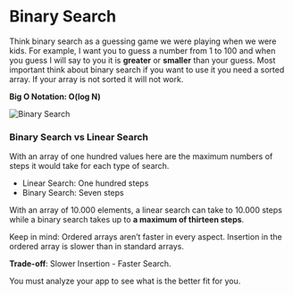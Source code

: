 # Binary Search

Think binary search as a guessing game we were playing when we were kids. For example, I want you to guess a number from 1 to 100 and when you guess I will say to you it is **greater** or **smaller** than your guess. Most important think about binary search if you want to use it you need a sorted array. If your array is not sorted it will not work.

**Big O Notation: O(log N)**

![Binary Search](https://s3.us-west-2.amazonaws.com/secure.notion-static.com/372e30dd-833e-4cde-8c97-22eab353e812/Untitled.png?X-Amz-Algorithm=AWS4-HMAC-SHA256&X-Amz-Content-Sha256=UNSIGNED-PAYLOAD&X-Amz-Credential=AKIAT73L2G45EIPT3X45%2F20220201%2Fus-west-2%2Fs3%2Faws4_request&X-Amz-Date=20220201T201943Z&X-Amz-Expires=86400&X-Amz-Signature=2ad79510bf59b6785881b87ecd59f45f9cb2439fb94920af91ab2c279a891453&X-Amz-SignedHeaders=host&response-content-disposition=filename%20%3D%22Untitled.png%22&x-id=GetObject)

### Binary Search vs Linear Search

With an array of one hundred values here are the maximum numbers of steps it would take for each type of search.

- Linear Search: One hundred steps
- Binary Search: Seven steps

With an array of 10.000 elements, a linear search can take to 10.000 steps while a binary search takes up to **a maximum of thirteen steps**.

Keep in mind: Ordered arrays aren’t faster in every aspect. Insertion in the ordered array is slower than in standard arrays.

**Trade-off**: Slower Insertion - Faster Search.

You must analyze your app to see what is the better fit for you.
